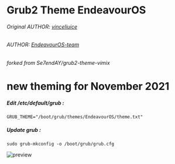 # Grub2 Theme EndeavourOS
###### Original AUTHOR: [vinceliuice](http://gnome-look.org/content/show.php/Grub-themes-vimix?content=169954)
###### AUTHOR: [EndeavourOS-team](https://github.com/endeavouros-team)
###### forked from Se7endAY/grub2-theme-vimix
# new theming for November 2021

##### Edit /etc/default/grub :
```shell
GRUB_THEME="/boot/grub/themes/EndeavourOS/theme.txt"
```
##### Update grub :
```shell
sudo grub-mkconfig -o /boot/grub/grub.cfg
```

<img src="https://raw.githubusercontent.com/endeavouros-team/grub2-theme-endeavouros/main/preview.png" alt="preview"/>

